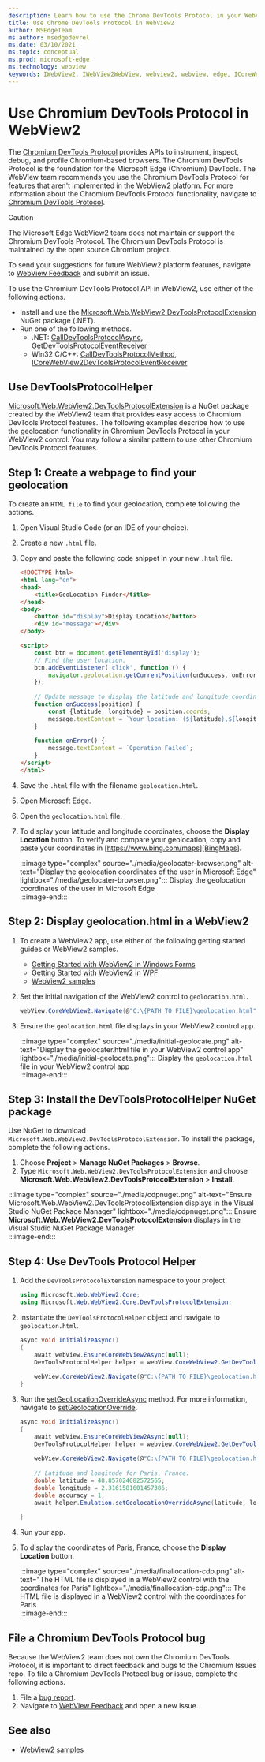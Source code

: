 ```yaml
---
description: Learn how to use the Chrome DevTools Protocol in your WebView2 apps using the Microsoft Edge WebView2 Chromium DevTools Protocol NuGet package
title: Use Chrome DevTools Protocol in WebView2
author: MSEdgeTeam
ms.author: msedgedevrel
ms.date: 03/10/2021
ms.topic: conceptual
ms.prod: microsoft-edge
ms.technology: webview
keywords: IWebView2, IWebView2WebView, webview2, webview, edge, ICoreWebView2, ICoreWebView2Controller, Chrome DevTools Protocol
---
```

# Use Chromium DevTools Protocol in WebView2  

The [Chromium DevTools Protocol][GitHubChromedevtoolsDevtoolsProtocol] provides APIs to instrument, inspect, debug, and profile Chromium-based browsers.  The Chromium DevTools Protocol is the foundation for the Microsoft Edge \(Chromium\) DevTools.  The WebView team recommends you use the Chromium DevTools Protocol for features that aren't implemented in the WebView2 platform.  For more information about the Chromium DevTools Protocol functionality, navigate to [Chromium DevTools Protocol][GitHubChromedevtoolsDevtoolsProtocol].  

> [!CAUTION]
> The Microsoft Edge WebView2 team does not maintain or support the Chromium DevTools Protocol.  The Chromium DevTools Protocol is maintained by the open source Chromium project.  
> 
> To send your suggestions for future WebView2 platform features, navigate to [WebView Feedback][GithubMicrosoftedgeWebview2feedback] and submit an issue.  

To use the Chromium DevTools Protocol API in WebView2, use either of the following actions.  

*   Install and use the [Microsoft.Web.WebView2.DevToolsProtocolExtension][NugettestIntPackagesMicrosoftWebWebView2DevToolsprotocolextension] NuGet package \(.NET\).  
*   Run one of the following methods.  
    *   .NET: [CallDevToolsProtocolAsync][DotnetApiMicrosoftWebWebview2CoreCorewebview2CalldevtoolsprotocolmethodasyncViewWebview2Dotnet1077444MicrosoftWebWebView2CoreCorewebview2CalldevtoolsprotocolmethodsyncSystemStringSystemString], [GetDevToolsProtocolEventReceiver](https://docs.microsoft.com/dotnet/api/microsoft.web.webview2.core.corewebview2.getdevtoolsprotocoleventreceiver?view=webview2-dotnet-1.0.774.44)
    *   Win32 C/C++: [CallDevToolsProtocolMethod][Webview2ReferenceWin32Icorewebview2ViewWebview21077444Calldevtoolsprotocolmethod], [ICoreWebView2DevToolsProtocolEventReceiver](https://docs.microsoft.com/microsoft-edge/webview2/reference/win32/icorewebview2devtoolsprotocoleventreceiver?view=webview2-1.0.774.44)
    

## Use DevToolsProtocolHelper  

[Microsoft.Web.WebView2.DevToolsProtocolExtension][NugettestIntPackagesMicrosoftWebWebView2DevToolsprotocolextension] is a NuGet package created by the WebView2 team that provides easy access to Chromium DevTools Protocol features.  The following examples describe how to use the geolocation functionality in Chromium DevTools Protocol in your WebView2 control.  You may follow a similar pattern to use other Chromium DevTools Protocol features.  

## Step 1: Create a webpage to find your geolocation  

To create an `HTML file` to find your geolocation, complete following the actions.  

1.  Open Visual Studio Code \(or an IDE of your choice\).  
1.  Create a new `.html` file.  
1.  Copy and paste the following code snippet in your new `.html` file.  
    
    ```html
    <!DOCTYPE html>
    <html lang="en">
    <head>
        <title>GeoLocation Finder</title>
    </head>
    <body>
        <button id="display">Display Location</button>
        <div id="message"></div>
    </body>
    
    <script>
        const btn = document.getElementById('display');
        // Find the user location.
        btn.addEventListener('click', function () {
            navigator.geolocation.getCurrentPosition(onSuccess, onError);
        });
        
        // Update message to display the latitude and longitude coordinates.
        function onSuccess(position) {
            const {latitude, longitude} = position.coords;
            message.textContent = `Your location: (${latitude},${longitude})`;
        }
        
        function onError() {
            message.textContent = `Operation Failed`;
        }
    </script>
    </html>
    ```  
    
1.  Save the `.html` file with the filename `geolocation.html`.  
1.  Open Microsoft Edge.  
1.  Open the `geolocation.html` file.  
1.  To display your latitude and longitude coordinates, choose the **Display Location** button.  To verify and compare your geolocation, copy and paste your coordinates in [https://www.bing.com/maps][BingMaps].  
    
    :::image type="complex" source="./media/geolocater-browser.png" alt-text="Display the geolocation coordinates of the user in Microsoft Edge" lightbox="./media/geolocater-browser.png":::
       Display the geolocation coordinates of the user in Microsoft Edge  
    :::image-end:::  
    
## Step 2: Display geolocation.html in a WebView2  

1.  To create a WebView2 app, use either of the following getting started guides or WebView2 samples.  
    *   [Getting Started with WebView2 in Windows Forms][Webview2GettingstartedWinforms]  
    *   [Getting Started with WebView2 in WPF][Webview2GettingstartedWpf]  
    *   [WebView2 samples][GithubMicrosoftedgeWebview2samples] 

1.  Set the initial navigation of the WebView2 control to `geolocation.html`.  
    
    ```csharp
    webView.CoreWebView2.Navigate(@"C:\{PATH TO FILE}\geolocation.html");
    ```  
    
1.  Ensure the `geolocation.html` file displays in your WebView2 control app.  
    
    :::image type="complex" source="./media/initial-geolocate.png" alt-text="Display the geolocater.html file in your WebView2 control app" lightbox="./media/initial-geolocate.png":::
       Display the `geolocation.html` file in your WebView2 control app  
    :::image-end:::  
    
## Step 3: Install the DevToolsProtocolHelper NuGet package  

Use NuGet to download `Microsoft.Web.WebView2.DevToolsProtocolExtension`.  To install the package, complete the following actions.  

1.  Choose **Project** > **Manage NuGet Packages** > **Browse**.  
1.  Type `Microsoft.Web.WebView2.DevToolsProtocolExtension` and choose **Microsoft.Web.WebView2.DevToolsProtocolExtension** > **Install**.   

:::image type="complex" source="./media/cdpnuget.png" alt-text="Ensure Microsoft.Web.WebView2.DevToolsProtocolExtension displays in the Visual Studio NuGet Package Manager" lightbox="./media/cdpnuget.png":::
   Ensure **Microsoft.Web.WebView2.DevToolsProtocolExtension** displays in the Visual Studio NuGet Package Manager  
:::image-end:::  

## Step 4: Use DevTools Protocol Helper  

1.  Add the `DevToolsProtocolExtension` namespace to your project.
    
    ```csharp
    using Microsoft.Web.WebView2.Core;
    using Microsoft.Web.WebView2.Core.DevToolsProtocolExtension;
    ```  
    
1.  Instantiate the `DevToolsProtocolHelper` object and navigate to `geolocation.html`.
    
    ```csharp
    async void InitializeAsync()
    {
        await webView.EnsureCoreWebView2Async(null);
        DevToolsProtocolHelper helper = webView.CoreWebView2.GetDevToolsProtocolHelper(); 
        
        webView.CoreWebView2.Navigate(@"C:\{PATH TO FILE}\geolocation.html");
    }
    ```  
    
1.  Run the [setGeoLocationOverrideAsync][setGeoLocationOverrideAsync] method.  For more information, navigate to [setGeolocationOverride][GithubChromedevtoolsDevtoolsProtocolTotEmulationMethodSetgeolocationOverride].  
    
    ```csharp
    async void InitializeAsync()
    {
        await webView.EnsureCoreWebView2Async(null);
        DevToolsProtocolHelper helper = webview.CoreWebView2.GetDevToolsProtocolHelper();
        
        webView.CoreWebView2.Navigate(@"C:\{PATH TO FILE}\geolocation.html");
        
        // Latitude and longitude for Paris, France.
        double latitude = 48.857024082572565;  
        double longitude = 2.3161581601457386;  
        double accuracy = 1;
        await helper.Emulation.setGeolocationOverrideAsync(latitude, longitude, accuracy);
        
    }
    ```  
    
1.  Run your app.  
1.  To display the coordinates of Paris, France, choose the **Display Location** button.  
    
    :::image type="complex" source="./media/finallocation-cdp.png" alt-text="The HTML file is displayed in a WebView2 control with the coordinates for Paris" lightbox="./media/finallocation-cdp.png":::
       The HTML file is displayed in a WebView2 control with the coordinates for Paris  
    :::image-end:::
    
## File a Chromium DevTools Protocol bug  

Because the WebView2 team does not own the Chromium DevTools Protocol, it is important to direct feedback and bugs to the Chromium Issues repo. To file a Chromium DevTools Protocol bug or issue, complete the following actions.  

1.  File a [bug report][ChromiumBugsChromiumIssuesEntryComponentsPlatformDevtoolsPlatform].  
1.  Navigate to [WebView Feedback][GithubMicrosoftedgeWebview2feedback] and open a new issue.  

## See also  

*   [WebView2 samples][GithubMicrosoftedgeWebview2samples]  
    
 <!-- links -->  

[Webview2GettingstartedWinforms]: /microsoft-edge/webview2/gettingstarted/winforms "Getting started with WebView2 in Windows Forms | Microsoft Docs"  
[Webview2GettingstartedWpf]: /microsoft-edge/webview2/gettingstarted/wpf "Getting started with WebView2 in WPF | Microsoft Docs"  

[setGeoLocationOverrideAsync]: https://chromedevtools.github.io/devtools-protocol/tot/Emulation/#method-setGeolocationOverride

[DotnetApiMicrosoftWebWebview2CoreCorewebview2CalldevtoolsprotocolmethodasyncViewWebview2Dotnet1077444MicrosoftWebWebView2CoreCorewebview2CalldevtoolsprotocolmethodsyncSystemStringSystemString]: /dotnet/api/microsoft.web.webview2.core.corewebview2.calldevtoolsprotocolmethodasync?view=webview2-dotnet-1.0.774.44&preserve-view=true#Microsoft_Web_WebView2_Core_CoreWebView2_CallDevToolsProtocolMethodAsync_System_String_System_String_ "CoreWebView2.CallDevToolsProtocolMethodAsync(String, String) Method | Microsoft Docs"  

[Webview2ReferenceWin32Icorewebview2ViewWebview21077444Calldevtoolsprotocolmethod]: /microsoft-edge/webview2/reference/win32/icorewebview2?view=webview2-1.0.774.44&preserve-view=true#calldevtoolsprotocolmethod "CallDevToolsProtocolMethod - interface ICoreWebView2 | Microsoft Docs"  

[BingMaps]: https://www.bing.com/maps "Bing Maps"  

[GitHubChromedevtoolsDevtoolsProtocol]: https://chromedevtools.github.io/devtools-protocol "Chrome DevTools Protocol | GitHub"  
[GithubChromedevtoolsDevtoolsProtocolTotEmulationMethodSetgeolocationOverride]: https://chromedevtools.github.io/devtools-protocol/tot/Emulation#method-setGeolocationOverride "Emulation.setGeolocationOverride - Emulation Domain | Chrome DevTools Protocol"  
[GithubMicrosoftedgeWebview2feedback]: https://github.com/MicrosoftEdge/WebView2Feedback "WebView Feedback | GitHub"  
[GithubMicrosoftedgeWebview2samples]: https://github.com/MicrosoftEdge/WebView2Samples "WebView2 samples | GitHub"  

[ChromiumBugsChromiumIssuesEntryComponentsPlatformDevtoolsPlatform]: https://bugs.chromium.org/p/chromium/issues/entry?components=Platform%3EDevTools%3EPlatform "Bug report | Chromium Bugs"  

[NugettestIntPackagesMicrosoftWebWebView2DevToolsprotocolextension]: https://int.nugettest.org/packages/Microsoft.Web.WebView2.DevToolsProtocolExtension "Microsoft.Web.WebView2.DevToolsProtocolExtension | NuGet QA Gallery"  
